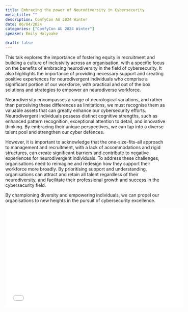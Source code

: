 ```yaml
---
title: Embracing the power of Neurodiversity in Cybersecurity
meta_title: ""
description: ComfyCon AU 2024 Winter
date: 06/04/2024
categories: ["ComfyCon AU 2024 Winter"]
speaker: Emily Holyoake

draft: false
---
```

This talk explores the importance of fostering equity in recruitment and building a culture of inclusivity across an organisation, with a specific focus on the benefits of embracing neurodiversity in the field of cybersecurity. It also highlights the importance of providing necessary support and creating positive experiences for neurodivergent individuals who comprise a significant portion of our workforce, with practical and out of the box solutions and strategies to empower an neurodiverse workforce. 

Neurodiversity encompasses a range of neurological variations, and rather than perceiving these differences as limitations, we must recognise them as valuable assets that can greatly enhance our cybersecurity efforts. Neurodivergent individuals possess distinct cognitive strengths, such as enhanced pattern recognition, exceptional attention to detail, and innovative thinking. By embracing their unique perspectives, we can tap into a diverse talent pool and strengthen our cyber defences.

However, it is important to acknowledge that the one-size-fits-all approach to management and recruitment, with a lack of accommodations and rigid structures, can create significant barriers and contribute to negative experiences for neurodivergent individuals. To address these challenges, organisations need to reimagine and redesign how they support their workforce more broadly. By prioritising support and understanding, organisations can attract and retain all talent regardless of their neurodiversity, and facilitate their professional growth and success in the cybersecurity field. 

By championing diversity and empowering individuals, we can propel our organisations to new heights in the pursuit of cybersecurity excellence.


<iframe width="560" height="315" src="None" title="YouTube video player" frameborder="0" allow="accelerometer; autoplay; clipboard-write; encrypted-media; gyroscope; picture-in-picture; web-share" allowfullscreen></iframe>